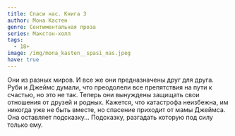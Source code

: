 ```yaml
---
title: Спаси нас. Книга 3
author: Мона Кастен
genre: Сентиментальная проза
series: Макстон-холл
tags:
  - 18+
image: /img/mona_kasten__spasi_nas.jpeg
have: true
---
```

Они из разных миров. И все же они предназначены друг для друга. Руби и Джеймс думали, что преодолели все препятствия на пути к счастью, но это не так. Теперь они вынуждены защищать свои отношения от друзей и родных. Кажется, что катастрофа неизбежна, им никогда уже не быть вместе, но спасение приходит от мамы Джеймса. Она оставляет подсказку… Подсказку, разгадать которую под силу только ему.